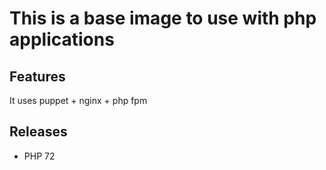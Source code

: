 # This is a base image to use with php applications 

## Features

It uses puppet + nginx + php fpm

## Releases

* PHP 72